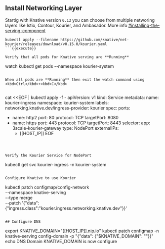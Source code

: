 ## Install Networking Layer

Startig with Knative version `0.13` you can choose from multiple networing layers like Istio, Contour, Kourier, and Ambasador.
More info [#installing-the-serving-component](https://knative.dev/docs/install/any-kubernetes-cluster/#installing-the-serving-component)

```
kubectl apply --filename https://github.com/knative/net-kourier/releases/download/v0.15.0/kourier.yaml
```{{execute}}

Verify that all pods for Knative serving are **Running**
```
watch kubectl get pods --namespace kourier-system
```{{execute interrupt}}

When all pods are **Running** then exit the watch command using <kbd>Ctrl</kbd>+<kbd>C</kbd>


```
cat <<EOF | kubectl apply -f -
apiVersion: v1
kind: Service
metadata:
  name: kourier-ingress
  namespace: kourier-system
  labels:
    networking.knative.dev/ingress-provider: kourier
spec:
  ports:
  - name: http2
    port: 80
    protocol: TCP
    targetPort: 8080
  - name: https
    port: 443
    protocol: TCP
    targetPort: 8443
  selector:
    app: 3scale-kourier-gateway
  type: NodePort
  externalIPs:
    - [[HOST_IP]]
EOF
```{{execute}}



Verify the Kourier Service for NodePort
```
kubectl get svc kourier-ingress -n kourier-system
```{{execute}}

Configure Knative to use Kourier
```
kubectl patch configmap/config-network \
  --namespace knative-serving \
  --type merge \
  --patch '{"data":{"ingress.class":"kourier.ingress.networking.knative.dev"}}'
```{{execute}}

## Configure DNS
```
export KNATIVE_DOMAIN="[[HOST_IP]].nip.io"
kubectl patch configmap -n knative-serving config-domain -p "{\"data\": {\"$KNATIVE_DOMAIN\": \"\"}}"
echo DNS Domain KNATIVE_DOMAIN is now configure
```{{execute}}
